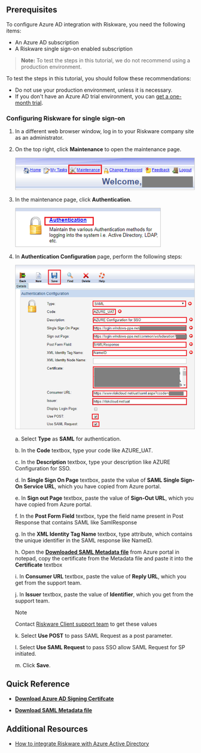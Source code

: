 ## Prerequisites

To configure Azure AD integration with Riskware, you need the following items:

- An Azure AD subscription
- A Riskware single sign-on enabled subscription

> **Note:**
> To test the steps in this tutorial, we do not recommend using a production environment.

To test the steps in this tutorial, you should follow these recommendations:

- Do not use your production environment, unless it is necessary.
- If you don't have an Azure AD trial environment, you can [get a one-month trial](https://azure.microsoft.com/pricing/free-trial/).

### Configuring Riskware for single sign-on

1. In a different web browser window, log in to your Riskware company site as an administrator.

2. On the top right, click **Maintenance** to open the maintenance page. 

	![Riskware Configurations maintain](./media/tutorial_riskware_maintain.png)

3. In the maintenance page, click **Authentication**.

	![Riskware Configuration authen](./media/tutorial_riskware_authen.png)

4. In **Authentication Configuration** page, perform the following steps:

	![Riskware Configuration authenconfig](./media/tutorial_riskware_config.png)

	a. Select **Type** as **SAML** for authentication.

	b. In the **Code** textbox, type your code like AZURE_UAT.

	c. In the **Description** textbox, type your description like AZURE Configuration for SSO.

	d. In **Single Sign On Page** textbox, paste the value of **SAML Single Sign-On Service URL**, which you have copied from Azure portal.

	e. In **Sign out Page** textbox, paste the value of **Sign-Out URL**, which you have copied from Azure portal.

	f. In the **Post Form Field** textbox, type the field name present in Post Response that contains SAML like SamlResponse

	g. In the **XML Identity Tag Name** textbox, type attribute, which contains the unique identifier in the SAML response like NameID.

	h. Open the **[Downloaded SAML Metadata file](%metadata:metadataDownloadUrl%)** from Azure portal in notepad, copy the certificate from the Metadata file and paste it into the **Certificate** textbox
	
	i. In **Consumer URL** textbox, paste the value of **Reply URL**, which you get from the support team.

	j. In **Issuer** textbox, paste the value of **Identifier**, which you get from the support team.

	> [!Note]
	> Contact [Riskware Client support team](mailto:support@pansoftware.com.au) to get these values

	k. Select **Use POST** to pass SAML Request as a post parameter.

	l. Select **Use SAML Request** to pass SSO allow SAML Request for SP initiated.

	m. Click **Save**.


## Quick Reference

* **[Download Azure AD Signing Certifcate](%metadata:CertificateDownloadRawUrl%)**

* **[Download SAML Metadata file](%metadata:metadataDownloadUrl%)**



## Additional Resources

* [How to integrate Riskware with Azure Active Directory](https://docs.microsoft.com/azure/active-directory/active-directory-saas-riskware-tutorial)
